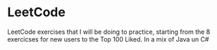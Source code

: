 # LeetCode

LeetCode exercises that I will be doing to practice, starting from the 8 exercicses for new users to the Top 100 Liked.
In a mix of Java un C#
